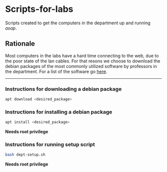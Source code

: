 # Scripts-for-labs
Scripts created to get the computers in the department up and running _asap_.

## Rationale
Most computers in the labs have a hard time connecting to the web, due to the poor state of the lan cables. For that resons we choose to download the debian packages of the most commonly utilized software by professors in the department. For a list of the software go [here](./software_list.yalm).

--------------------------------------------------
### Instructions for downloading a debian package
```bash
apt download <desired_package>
```

### Instructions for installing a debian package
```bash
apt install <desired_package>
```
**Needs root privilege**

### Instructions for running setup script
```bash
bash dept-setup.sh
```
**Needs root privilege**
